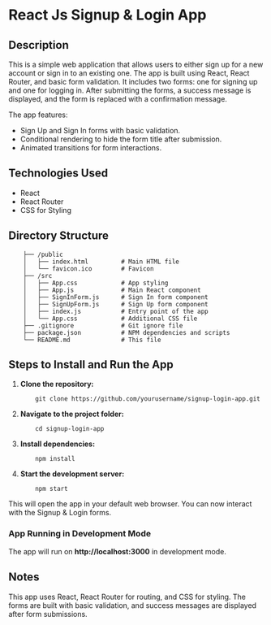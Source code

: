 React Js Signup & Login App
==================

Description
-----------

This is a simple web application that allows users to either sign up for a new account or sign in to an existing one. The app is built using React, React Router, and basic form validation. It includes two forms: one for signing up and one for logging in. After submitting the forms, a success message is displayed, and the form is replaced with a confirmation message.

The app features:

*   Sign Up and Sign In forms with basic validation.
*   Conditional rendering to hide the form title after submission.
*   Animated transitions for form interactions.

Technologies Used
-----------------

*   React
*   React Router
*   CSS for Styling

Directory Structure
-------------------

        ├── /public
        │   ├── index.html         # Main HTML file
        │   └── favicon.ico        # Favicon
        ├── /src
        │   ├── App.css            # App styling
        │   ├── App.js             # Main React component
        │   ├── SignInForm.js      # Sign In form component
        │   ├── SignUpForm.js      # Sign Up form component
        │   ├── index.js           # Entry point of the app
        │   └── App.css            # Additional CSS file
        ├── .gitignore             # Git ignore file
        ├── package.json           # NPM dependencies and scripts
        └── README.md              # This file
    

Steps to Install and Run the App
--------------------------------

1.  **Clone the repository:**

            git clone https://github.com/yourusername/signup-login-app.git
        

3.  **Navigate to the project folder:**

            cd signup-login-app
        

5.  **Install dependencies:**

            npm install
        

7.  **Start the development server:**

            npm start
        

This will open the app in your default web browser. You can now interact with the Signup & Login forms.

### App Running in Development Mode

The app will run on **http://localhost:3000** in development mode.

Notes
-----

This app uses React, React Router for routing, and CSS for styling. The forms are built with basic validation, and success messages are displayed after form submissions.